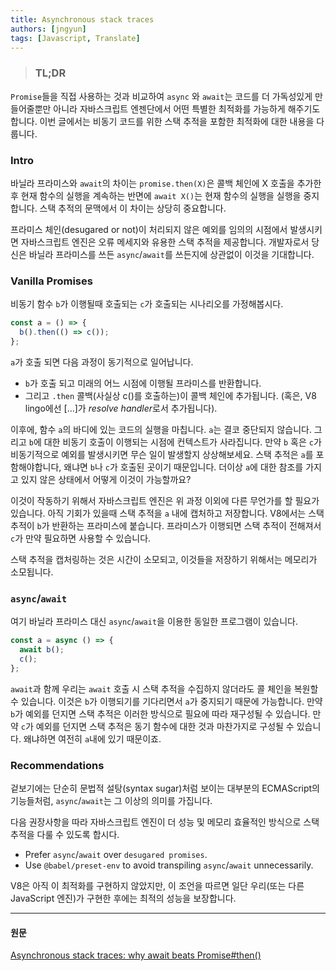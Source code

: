```yaml
---
title: Asynchronous stack traces
authors: [jngyun]
tags: [Javascript, Translate]
---
```


> ### TL;DR

`Promise`들을 직접 사용하는 것과 비교하여 `async` 와 `await`는 코드를 더 가독성있게 만들어줄뿐만 아니라 자바스크립트 엔젠단에서 어떤 특별한 최적화를 가능하게 해주기도 합니다. 이번 글에서는 비동기 코드를 위한 스택 추적을 포함한 최적화에 대한 내용을 다룹니다.

<!--truncate-->

### Intro

바닐라 프라미스와 `await`의 차이는 `promise.then(X)`은 콜백 체인에 X 호출을 추가한 후 현재 함수의 실행을 계속하는 반면에 `await X()`는 현재 함수의 실행을 실행을 중지합니다. 스택 추적의 문맥에서 이 차이는 상당히 중요합니다.

프라미스 체인(desugared or not)이 처리되지 않은 예외를 임의의 시점에서 발생시키면 자바스크립트 엔진은 오류 메세지와 유용한 스택 추적을 제공합니다. 개발자로서 당신은 바닐라 프라미스를 쓰든 `async`/`await`를 쓰든지에 상관없이 이것을 기대합니다.

### Vanilla Promises

비동기 함수 `b`가 이행될때 호출되는 `c`가 호출되는 시나리오를 가정해봅시다.

```javascript
const a = () => {
  b().then(() => c());
};
```

`a`가 호출 되면 다음 과정이 동기적으로 일어납니다.

- `b`가 호출 되고 미래의 어느 시점에 이행될 프라미스를 반환합니다.
- 그리고 `.then` 콜백(사실상 c()를 호출하는)이 콜백 체인에 추가됩니다. (혹은, V8 lingo에선 [...]가 *resolve handler*로서 추가됩니다).

이후에, 함수 `a`의 바디에 있는 코드의 실행을 마칩니다. `a`는 결코 중단되지 않습니다. 그리고 `b`에 대한 비동기 호출이 이행되는 시점에 컨텍스트가 사라집니다. 만약 `b` 혹은 `c`가 비동기적으로 예외를 발생시키면 무슨 일이 발생할지 상상해보세요. 스택 추적은 `a`를 포함해야합니다, 왜냐면 `b`나 `c`가 호출된 곳이기 때문입니다. 더이상 `a`에 대한 참조를 가지고 있지 않은 상태에서 어떻게 이것이 가능할까요?

이것이 작동하기 위해서 자바스크립트 엔진은 위 과정 이외에 다른 무언가를 할 필요가 있습니다. 아직 기회가 있을때 스택 추적을 `a` 내에 캡처하고 저장합니다. V8에서는 스택 추적이 `b`가 반환하는 프라미스에 붙습니다. 프라미스가 이행되면 스택 추적이 전해져서 `c`가 만약 필요하면 사용할 수 있습니다.

스택 추적을 캡처링하는 것은 시간이 소모되고, 이것들을 저장하기 위해서는 메모리가 소모됩니다.

### `async`/`await`

여기 바닐라 프라미스 대신 `async`/`await`을 이용한 동일한 프로그램이 있습니다.

```javascript
const a = async () => {
  await b();
  c();
};
```

`await`과 함께 우리는 `await` 호출 시 스택 추적을 수집하지 않더라도 콜 체인을 복원할 수 있습니다. 이것은 `b`가 이행되기를 기다리면서 `a`가 중지되기 때문에 가능합니다. 만약 `b`가 예외를 던지면 스택 추적은 이러한 방식으로 필요에 따라 재구성될 수 있습니다. 만약 `c`가 예외를 던지면 스택 추적은 동기 함수에 대한 것과 마찬가지로 구성될 수 있습니다. 왜냐하면 여전히 `a`내에 있기 때문이죠.

### Recommendations

겉보기에는 단순히 문법적 설탕(syntax sugar)처럼 보이는 대부분의 ECMAScript의 기능들처럼, `async`/`await`는 그 이상의 의미를 가집니다.

다음 권장사항을 따라 자바스크립트 엔진이 더 성능 및 메모리 효율적인 방식으로 스택 추적을 다룰 수 있도록 합시다.

- Prefer `async`/`await` over `desugared promises`.
- Use `@babel/preset-env` to avoid transpiling `async`/`await` unnecessarily.

V8은 아직 이 최적화를 구현하지 않았지만, 이 조언을 따르면 일단 우리(또는 다른 JavaScript 엔진)가 구현한 후에는 최적의 성능을 보장합니다.

---

#### 원문

[Asynchronous stack traces: why await beats Promise#then()](https://mathiasbynens.be/notes/async-stack-traces)
